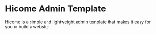 # Hicome Admin Template
Hicome is a simple and lightweight admin template that makes it easy for you to build a website
